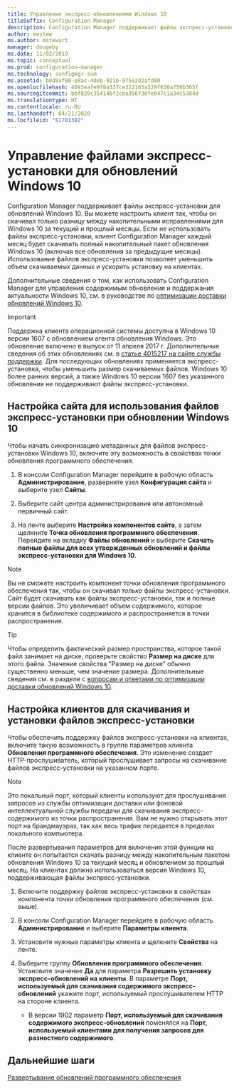 ```yaml
---
title: Управление экспресс-обновлениями Windows 10
titleSuffix: Configuration Manager
description: Configuration Manager поддерживает файлы экспресс-установки для Windows 10, что позволяет уменьшить объем скачиваемых данных и ускорить установку на клиентских компьютерах.
author: mestew
ms.author: mstewart
manager: dougeby
ms.date: 11/02/2019
ms.topic: conceptual
ms.prod: configuration-manager
ms.technology: configmgr-sum
ms.assetid: b8d8af88-e8ac-4deb-921b-975e2d2afd80
ms.openlocfilehash: 4093eafe9f8a337ce322165a529f630a759b365f
ms.sourcegitcommit: bbf820c35414bf2cba356f30fe047c1a34c5384d
ms.translationtype: HT
ms.contentlocale: ru-RU
ms.lasthandoff: 04/21/2020
ms.locfileid: "81701382"
---
```

# <a name="manage-express-installation-files-for-windows-10-updates"></a>Управление файлами экспресс-установки для обновлений Windows 10

Configuration Manager поддерживает файлы экспресс-установки для обновлений Windows 10. Вы можете настроить клиент так, чтобы он скачивал только разницу между накопительными исправлениями для Windows 10 за текущий и прошлый месяцы. Если не использовать файлы экспресс-установки, клиент Configuration Manager каждый месяц будет скачивать полный накопительный пакет обновления Windows 10 (включая все обновления за предыдущие месяцы). Использование файлов экспресс-установки позволяет уменьшить объем скачиваемых данных и ускорить установку на клиентах.

Дополнительные сведения о том, как использовать Configuration Manager для управления содержимым обновления и поддержания актуальности Windows 10, см. в руководстве по [оптимизации доставки обновлений Windows 10](optimize-windows-10-update-delivery.md).  


> [!IMPORTANT]  
> Поддержка клиента операционной системы доступна в Windows 10 версии 1607 с обновлением агента обновления Windows. Это обновление включено в выпуск от 11 апреля 2017 г. Дополнительные сведения об этих обновлениях см. в [статье 4015217 на сайте службы поддержки](https://support.microsoft.com/kb/4015217). Для последующих обновлениях применяется экспресс-установка, чтобы уменьшить размер скачиваемых файлов. Windows 10 более ранних версий, а также Windows 10 версии 1607 без указанного обновления не поддерживают файлы экспресс-установки.  


## <a name="enable-the-site-to-download-express-installation-files-for-windows-10-updates"></a>Настройка сайта для использования файлов экспресс-установки при обновлении Windows 10
Чтобы начать синхронизацию метаданных для файлов экспресс-установки Windows 10, включите эту возможность в свойствах точки обновления программного обеспечения.  

1. В консоли Configuration Manager перейдите в рабочую область **Администрирование**, разверните узел **Конфигурация сайта** и выберите узел **Сайты**.  

2. Выберите сайт центра администрирования или автономный первичный сайт.  

3. На ленте выберите **Настройка компонентов сайта**, а затем щелкните **Точка обновления программного обеспечения**. Перейдите на вкладку **Файлы обновлений** и выберите **Скачать полные файлы для всех утвержденных обновлений и файлы экспресс-установки для Windows 10**.

> [!NOTE]    
> Вы не сможете настроить компонент точки обновления программного обеспечения так, чтобы он скачивал *только* файлы экспресс-установки.  Сайт будет скачивать как файлы экспресс-установки, так и полные версии файлов. Это увеличивает объем содержимого, которое хранится в библиотеке содержимого и распространяется в точки распространения.

> [!Tip]  
> Чтобы определить фактический размер пространства, которое такой файл занимает на диске, проверьте свойство **Размер на диске** для этого файла. Значение свойства "Размер на диске" обычно существенно меньше, чем значение размера. Дополнительные сведения см. в разделе с [вопросам и ответами по оптимизации доставки обновлений Windows 10](optimize-windows-10-update-delivery.md#bkmk_faq).  


## <a name="enable-clients-to-download-and-install-express-installation-files"></a>Настройка клиентов для скачивания и установки файлов экспресс-установки
Чтобы обеспечить поддержку файлов экспресс-установки на клиентах, включите такую возможность в группе параметров клиента **Обновления программного обеспечения**. Это изменение создает HTTP-прослушиватель, который прослушивает запросы на скачивание файлов экспресс-установки на указанном порте.

> [!NOTE]    
> Это локальный порт, который клиенты используют для прослушивания запросов из службы оптимизации доставки или фоновой интеллектуальной службы передачи для скачивания экспресс-содержимого из точки распространения. Вам не нужно открывать этот порт на брандмауэрах, так как весь трафик передается в пределах локального компьютера.  

После развертывания параметров для включения этой функции на клиенте он попытается скачать разницу между накопительным пакетом обновления Windows 10 за текущий месяц и обновлением за прошлый месяц. На клиентах должна использоваться версия Windows 10, поддерживающая файлы экспресс-установки.  

1. Включите поддержку файлов экспресс-установки в свойствах компонента точки обновления программного обеспечения (см. выше).  

2. В консоли Configuration Manager перейдите в рабочую область **Администрирование** и выберите **Параметры клиента**.  

3. Установите нужные параметры клиента и щелкните **Свойства** на ленте.  

4. Выберите группу **Обновления программного обеспечения**. Установите значение **Да** для параметра **Разрешить установку экспресс-обновлений на клиенты**. В параметре **Порт, используемый для скачивания содержимого экспресс-обновлений** укажите порт, используемый прослушивателем HTTP на стороне клиента.
    - В версии 1902 параметр **Порт, используемый для скачивания содержимого экспресс-обновлений** поменялся на **Порт, используемый клиентами для получения запросов для разностного содержимого**.

## <a name="next-steps"></a>Дальнейшие шаги

[Развертывание обновлений программного обеспечения](deploy-software-updates.md)